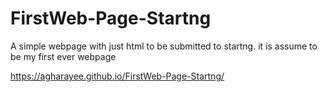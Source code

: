 # FirstWeb-Page-Startng
A simple webpage with just html to be submitted to startng. it is assume to be my first ever webpage


https://agharayee.github.io/FirstWeb-Page-Startng/
